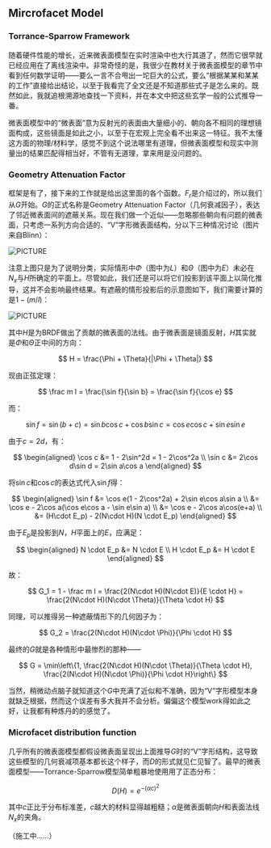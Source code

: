 ## Mircrofacet Model

### Torrance-Sparrow Framework

随着硬件性能的增长，近来微表面模型在实时渲染中也大行其道了，然而它很早就已经应用在了离线渲染中。非常奇怪的是，我很少在教材关于微表面模型的章节中看到任何数学证明——要么一言不合甩出一坨巨大的公式，要么“根据某某和某某的工作”直接给出结论，以至于我看完了全文还是不知道那些式子是怎么来的。既然如此，我就追根溯源地查找一下资料，并在本文中把这些玄学一般的公式推导一番。

微表面模型中的“微表面”意为反射光的表面由大量细小的、朝向各不相同的理想镜面构成，这些镜面是如此之小，以至于在宏观上完全看不出来这一特征。我不太懂这方面的物理/材料学，感觉不到这个说法哪里有道理，但微表面模型和现实中测量出的结果匹配得相当好，不管有无道理，拿来用是没问题的。

### Geometry Attenuation Factor

框架是有了，接下来的工作就是给出这里面的各个函数。$F_r$是介绍过的，所以我们从$G$开始。$G$的正式名称是Geometry Attenuation Factor（几何衰减因子），表达了邻近微表面间的遮蔽关系。现在我们做一个近似——忽略那些朝向有问题的微表面，只考虑一系列方向合适的、“V”字形微表面结构，分以下三种情况讨论（图片来自Blinn）：

![PICTURE]({{site.url}}/postpics/Atrc/2018_10_25_GeometryFactor.png)

注意上图只是为了说明分类，实际情形中$\Phi$（图中为$L$）和$\Theta$（图中为$E$）未必在$N_x$与$H$所确定的平面上。尽管如此，我们还是可以将它们投影到该平面上以简化推导，这并不会影响最终结果。有遮蔽的情形投影后的示意图如下，我们需要计算的是$1 - (m/l)$：

![PICTURE]({{site.url}}/postpics/Atrc/2018_10_25_GeometryFactorFirstCase.png)

其中$H$是为BRDF做出了贡献的微表面的法线。由于微表面是镜面反射，$H$其实就是$\Phi$和$\Theta$正中间的方向：

$$
H = \frac{\Phi + \Theta}{|\Phi + \Theta|}
$$

现由正弦定理：

$$
\frac m l = \frac{\sin f}{\sin b} = \frac{\sin f}{\cos e}
$$

而：

$$
\sin f = \sin(b+c) = \sin b\cos c + \cos b\sin c = \cos e\cos c + \sin e\sin e
$$

由于$c = 2d$，有：

$$
\begin{aligned}
	\cos c &= 1 - 2\sin^2d = 1 - 2\cos^2a \\
	\sin c &= 2\cos d\sin d = 2\sin a\cos a
\end{aligned}
$$

将$\sin c$和$\cos c$的表达式代入$\sin f$得：

$$
\begin{aligned}
	\sin f
	&= \cos e(1 - 2\cos^2a) + 2\sin e\cos a\sin a \\
	&= \cos e - 2\cos a(\cos e\cos a - \sin e\sin a) \\
	&= \cos e - 2\cos a\cos(e+a) \\
	&= (H\cdot E_p) - 2(N\cdot H)(N \cdot E_p)
\end{aligned}
$$

由于$E_p$是投影到$N，H$平面上的$E$，应满足：

$$
\begin{aligned}
	N \cdot E_p &= N \cdot E \\
	H \cdot E_p &= H \cdot E
\end{aligned}
$$

故：

$$
G_1 = 1 - \frac m l = \frac{2(N\cdot H)(N\cdot E)}{E \cdot H} = \frac{2(N\cdot H)(N\cdot \Theta)}{\Theta \cdot H}
$$

同理，可以推得另一种遮蔽情形下的几何因子为：

$$
G_2 = \frac{2(N\cdot H)(N\cdot \Phi)}{\Phi \cdot H}
$$

最终的$G$就是各种情形中最惨烈的那种——

$$
G = \min\left\{1, \frac{2(N\cdot H)(N\cdot \Theta)}{\Theta \cdot H}, \frac{2(N\cdot H)(N\cdot \Phi)}{\Phi \cdot H}\right\}
$$

当然，稍微动点脑子就知道这个$G$中充满了近似和不准确，因为“V”字形模型本身就缺乏根据，然而这个误差有多大我并不会分析。偏偏这个模型work得如此之好，让我都有种炼丹的的感觉了。

### Microfacet distribution function

几乎所有的微表面模型都假设微表面呈现出上面推导$G$时的“V”字形结构，这导致这些模型的几何衰减项基本都长这个样子，而$D$的形式就见仁见智了。最早的微表面模型——Torrance-Sparrow模型简单粗暴地使用用了正态分布：

$$
D(H) = e^{-(\alpha c)^2}
$$

其中$c$正比于分布标准差，$c$越大的材料显得越粗糙；$\alpha$是微表面朝向$H$和表面法线$N_x$的夹角。

（施工中……）

